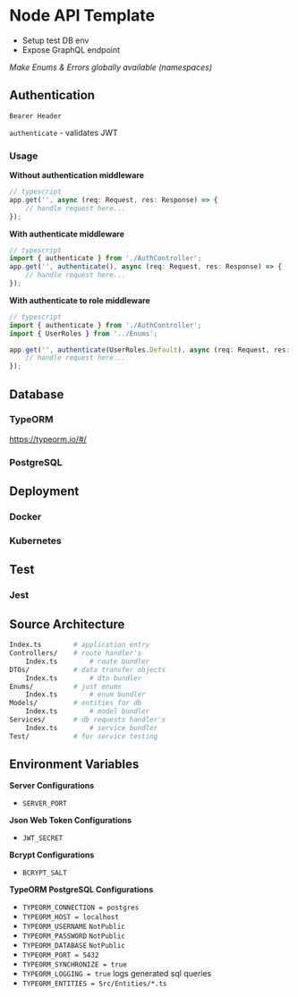 # Node API Template

-   Setup test DB env
-   Expose GraphQL endpoint

_Make Enums & Errors globally available (namespaces)_

## Authentication

`Bearer Header`

`authenticate` - validates JWT

### Usage

**Without authentication middleware**

```typescript
// typescript
app.get('', async (req: Request, res: Response) => {
	// handle request here...
});
```

**With authenticate middleware**

```typescript
// typescript
import { authenticate } from './AuthController';
app.get('', authenticate(), async (req: Request, res: Response) => {
	// handle request here...
});
```

**With authenticate to role middleware**

```typescript
// typescript
import { authenticate } from './AuthController';
import { UserRoles } from '../Enums';

app.get('', authenticate(UserRoles.Default), async (req: Request, res: Response) => {
	// handle request here...
});
```

## Database

### TypeORM

https://typeorm.io/#/

### PostgreSQL

## Deployment

### Docker

### Kubernetes

## Test

### Jest

## Source Architecture

```bash
Index.ts        # application entry
Controllers/    # route handler's
    Index.ts        # route bundler
DTOs/           # data transfer objects
    Index.ts        # dto bundler
Enums/          # just enums
    Index.ts        # enum bundler
Models/         # entities for db
    Index.ts        # model bundler
Services/       # db requests handler's
    Index.ts        # service bundler
Test/           # for service testing
```

## Environment Variables

**Server Configurations**

-   `SERVER_PORT`

**Json Web Token Configurations**

-   `JWT_SECRET`

**Bcrypt Configurations**

-   `BCRYPT_SALT`

**TypeORM PostgreSQL Configurations**

-   `TYPEORM_CONNECTION = postgres`
-   `TYPEORM_HOST = localhost`
-   `TYPEORM_USERNAME` `NotPublic`
-   `TYPEORM_PASSWORD` `NotPublic`
-   `TYPEORM_DATABASE` `NotPublic`
-   `TYPEORM_PORT = 5432`
-   `TYPEORM_SYNCHRONIZE = true`
-   `TYPEORM_LOGGING = true` logs generated sql queries
-   `TYPEORM_ENTITIES = Src/Entities/*.ts`
